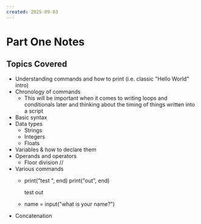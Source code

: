 ```yaml
---
created: 2025-09-03
---
```

# Part One Notes
## Topics Covered
- Understanding commands and how to print (i.e. classic "Hello World" intro)
- Chronology of commands
	- This will be important when it comes to writing loops and conditionals later and thinking about the timing of things written into a script
- Basic syntax
- Data types
	- Strings
	- Integers
	- Floats
- Variables & how to declare them
- Operands and operators
	- Floor division //
- Various commands
	- print("test ", end)
	  print("out", end)
	  
	  test out
	- name = input("what is your name?")
- Concatenation